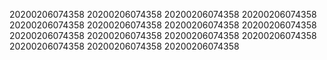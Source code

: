20200206074358
20200206074358
20200206074358
20200206074358
20200206074358
20200206074358
20200206074358
20200206074358
20200206074358
20200206074358
20200206074358
20200206074358
20200206074358
20200206074358
20200206074358
